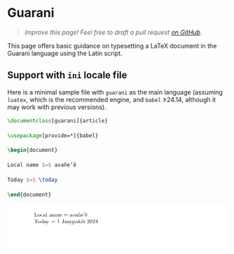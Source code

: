 # Guarani

<blockquote>
  <p><em>Improve this page! Feel free to draft a pull request <a href="https://github.com/latex3/babel/tree/docs/docs">on GitHub</a></em>.</p>
</blockquote>

This page offers basic guidance on typesetting a LaTeX document in the
Guarani language using the Latin script.

## Support with `ini` locale file

Here is a minimal sample file with `guarani` as the main language
(assuming `luatex`, which is the recommended engine, and `babel` ≥24.14,
although it may work with previous versions).

```tex
\documentclass[guarani]{article}

\usepackage[provide=*]{babel}

\begin{document}

Local name $=$ avañe’ẽ

Today $=$ \today

\end{document}
```

![](../media/locale-guarani.png)